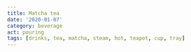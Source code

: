 ```yaml
---
title: Matcha tea
date: '2020-01-07'
category: beverage
act: pouring
tags: [drinks, tea, matcha, steam, hot, teapot, cup, tray]
---
```

